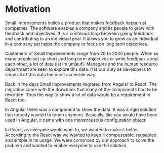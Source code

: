 # Motivation

Small Improvements builds a product that makes feedback happen at companies. The software enables a company and its people to grow with feedback and objectives. It is a continous loop between giving feedback and contributing to an individual goal. It allows you to grow as an individual in a company yet helps the company to focus on long term objectives.

Customers of Small Improvements range from 20 to 2000 people. When so many people set up short and long term objectives or write feedback about each other, a lot of data (ist im umlauf). Managers and the human resource department are keen to explore this data. It is our duty as developers to show all of this data the most accesible way.

Back in the days Small Improvements migrated from Angular to React. The migration came with the drawback that many of the components had to be rewritten. Thus the way to show a lot of data would be a requirement in React too.

In Angular there was a component to show the data. It was a rigid solution that nobody wanted to touch anymore. Basically, like you would have been used in Angular, it came with one monstrousous configuration object.

In React, as everyone would want to, we wanted to make it better. According to the React way we wanted to keep it composeable, reusabled and simple in its usage. We were convinced by our approach to solve the problem and wanted to enable everyone to use the solution.
